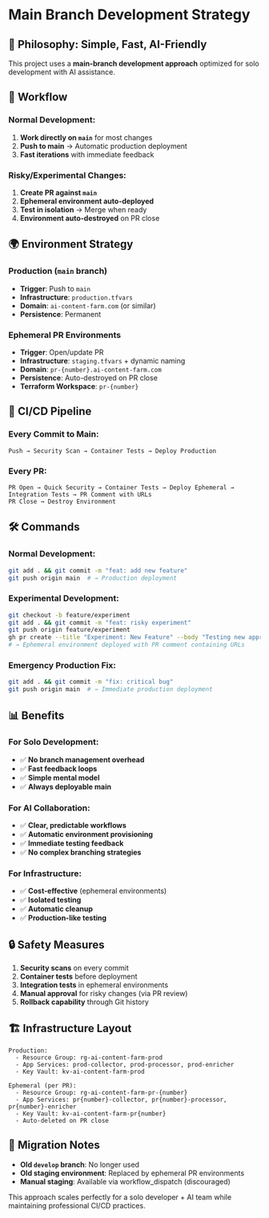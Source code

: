# Main Branch Development Strategy

## 🎯 **Philosophy: Simple, Fast, AI-Friendly**

This project uses a **main-branch development approach** optimized for solo development with AI assistance.

## 🚀 **Workflow**

### **Normal Development:**
1. **Work directly on `main`** for most changes
2. **Push to main** → Automatic production deployment
3. **Fast iterations** with immediate feedback

### **Risky/Experimental Changes:**
1. **Create PR against `main`**
2. **Ephemeral environment auto-deployed** 
3. **Test in isolation** → Merge when ready
4. **Environment auto-destroyed** on PR close

## 🌍 **Environment Strategy**

### **Production** (`main` branch)
- **Trigger**: Push to `main`
- **Infrastructure**: `production.tfvars`
- **Domain**: `ai-content-farm.com` (or similar)
- **Persistence**: Permanent

### **Ephemeral PR Environments**
- **Trigger**: Open/update PR
- **Infrastructure**: `staging.tfvars` + dynamic naming
- **Domain**: `pr-{number}.ai-content-farm.com`
- **Persistence**: Auto-destroyed on PR close
- **Terraform Workspace**: `pr-{number}`

## 🔄 **CI/CD Pipeline**

### **Every Commit to Main:**
```
Push → Security Scan → Container Tests → Deploy Production
```

### **Every PR:**
```
PR Open → Quick Security → Container Tests → Deploy Ephemeral → Integration Tests → PR Comment with URLs
PR Close → Destroy Environment
```

## 🛠 **Commands**

### **Normal Development:**
```bash
git add . && git commit -m "feat: add new feature"
git push origin main  # → Production deployment
```

### **Experimental Development:**
```bash
git checkout -b feature/experiment
git add . && git commit -m "feat: risky experiment"
git push origin feature/experiment
gh pr create --title "Experiment: New Feature" --body "Testing new approach"
# → Ephemeral environment deployed with PR comment containing URLs
```

### **Emergency Production Fix:**
```bash
git add . && git commit -m "fix: critical bug"
git push origin main  # → Immediate production deployment
```

## 📊 **Benefits**

### **For Solo Development:**
- ✅ **No branch management overhead**
- ✅ **Fast feedback loops**
- ✅ **Simple mental model**
- ✅ **Always deployable main**

### **For AI Collaboration:**
- ✅ **Clear, predictable workflows**
- ✅ **Automatic environment provisioning**
- ✅ **Immediate testing feedback**
- ✅ **No complex branching strategies**

### **For Infrastructure:**
- ✅ **Cost-effective** (ephemeral environments)
- ✅ **Isolated testing**
- ✅ **Automatic cleanup**
- ✅ **Production-like testing**

## 🔒 **Safety Measures**

1. **Security scans** on every commit
2. **Container tests** before deployment
3. **Integration tests** in ephemeral environments
4. **Manual approval** for risky changes (via PR review)
5. **Rollback capability** through Git history

## 🏗 **Infrastructure Layout**

```
Production:
  - Resource Group: rg-ai-content-farm-prod
  - App Services: prod-collector, prod-processor, prod-enricher
  - Key Vault: kv-ai-content-farm-prod

Ephemeral (per PR):
  - Resource Group: rg-ai-content-farm-pr-{number}
  - App Services: pr{number}-collector, pr{number}-processor, pr{number}-enricher
  - Key Vault: kv-ai-content-farm-pr{number}
  - Auto-deleted on PR close
```

## 📝 **Migration Notes**

- **Old `develop` branch**: No longer used
- **Old staging environment**: Replaced by ephemeral PR environments
- **Manual staging**: Available via workflow_dispatch (discouraged)

This approach scales perfectly for a solo developer + AI team while maintaining professional CI/CD practices.
